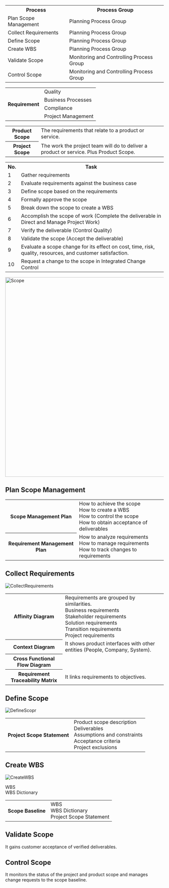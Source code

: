 <table>
<tr><th>Process</th><th>Process Group</th></tr>
<tr><td>Plan Scope Management</td><td>Planning Process Group</td></tr>
<tr><td>Collect Requirements</td><td>Planning Process Group</td></tr>
<tr><td>Define Scope</td><td>Planning Process Group</td></tr>
<tr><td>Create WBS</td><td>Planning Process Group</td></tr>
<tr><td>Validate Scope</td><td>Monitoring and Controlling Process Group</td></tr>
<tr><td>Control Scope</td><td>Monitoring and Controlling Process Group</td></tr>
</table>

<table>
  <tr><th rowspan="4">Requirement</th><td>Quality</td></tr>
  <tr><td>Business Processes</td></tr>
  <tr><td>Compliance</td></tr>
  <tr><td>Project Management</td></tr>
</table>

<table>
  <tr><th>Product Scope</th><td>The requirements that relate to a product or service.</td></tr>
  <tr><th>Project Scope</th><td>The work the project team will do to deliver a product or service. Plus Product Scope.</td></tr>
</table>

<table>
<tr><th>No.</th><th>Task</th></tr>
<tr><td>1</td><td>Gather requirements</td></tr>
<tr><td>2</td><td>Evaluate requirements against the business case</td></tr>
<tr><td>3</td><td>Define scope based on the requirements</td></tr>
<tr><td>4</td><td>Formally approve the scope</td></tr>
<tr><td>5</td><td>Break down the scope to create a WBS</td></tr>
<tr><td>6</td><td>Accomplish the scope of work (Complete the deliverable in Direct and Manage Project Work)</td></tr>
<tr><td>7</td><td>Verify the deliverable (Control Quality)</td></tr>
<tr><td>8</td><td>Validate the scope (Accept the deliverable)</td></tr>
<tr><td>9</td><td>Evaluate a scope change for its effect on cost, time, risk, quality, resources, and customer satisfaction.</td></tr>
<tr><td>10</td><td>Request a change to the scope in Integrated Change Control</td></tr>
</table>

<img width="635" alt="Scope" src="https://user-images.githubusercontent.com/3501210/102343432-e52a2980-3fdd-11eb-91a2-b1b460311278.PNG">

<h2>Plan Scope Management</h2>
<table>
  <tr><th>Scope Management Plan</th>
    <td>
      How to achieve the scope<br>
      How to create a WBS<br>
      How to control the scope<br>
      How to obtain acceptance of deliverables
    </td>
  </tr>
  <tr><th>Requirement Management Plan</th>
    <td>
      How to analyze requirements<br>
      How to manage requirements<br>
      How to track changes to requirements
    </td>
  </tr>
</table>

<h2>Collect Requirements</h2>

![CollectRequirements](https://user-images.githubusercontent.com/3501210/103397740-f4cc7500-4b7c-11eb-9394-9fca659c659b.JPG)

<table>
  <tr><th>Affinity Diagram</th>
    <td>
      Requirements are grouped by similarities.<br>
      Business requirements<br>
      Stakeholder requirements<br>
      Solution requirements<br>
      Transition requirements<br>
      Project requirements
    </td>
  </tr>
  <tr><th>Context Diagram</th><td>It shows product interfaces with other entities (People, Company, System).</td></tr>
  <tr><th>Cross Functional Flow Diagram</th><td></td></tr>
  <tr><th>Requirement Traceability Matrix</th><td>It links requirements to objectives.</td></tr>
</table>

<h2>Define Scope</h2>

![DefineScopr](https://user-images.githubusercontent.com/3501210/103397825-58ef3900-4b7d-11eb-8b52-aecf4832a229.JPG)

<table>
  <tr><th>Project Scope Statement</th>
    <td>
      Product scope description<br>
      Deliverables<br>
      Assumptions and constraints<br>
      Acceptance criteria<br>
      Project exclusions
    </td>
  </tr>
</table>

<h2>Create WBS</h2>

![CreateWBS](https://user-images.githubusercontent.com/3501210/103397902-a10e5b80-4b7d-11eb-8316-57318e6a7966.JPG)

WBS<br>
WBS Dictionary<br>
<table>
  <tr><th>Scope Baseline</th>
    <td>
      WBS<br>
      WBS Dictionary<br>
      Project Scope Statement
    </td>
  </tr>
</table>

<h2>Validate Scope</h2>
It gains customer acceptance of verified deliverables.

<h2>Control Scope</h2>
It monitors the status of the project and product scope and manages change requests to the scope baseline.
